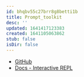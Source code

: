 ```yaml
---
id: bhqbv55c27brr8g8betti1b
title: Prompt_toolkit
desc: ''
updated: 1641417123383
created: 1641105063862
stub: false
isDir: false
---
```



- [GitHub](https://github.com/prompt-toolkit/python-prompt-toolkit)
- [Docs - Interactive REPL](https://python-prompt-toolkit.readthedocs.io/en/stable/pages/tutorials/repl.html)
